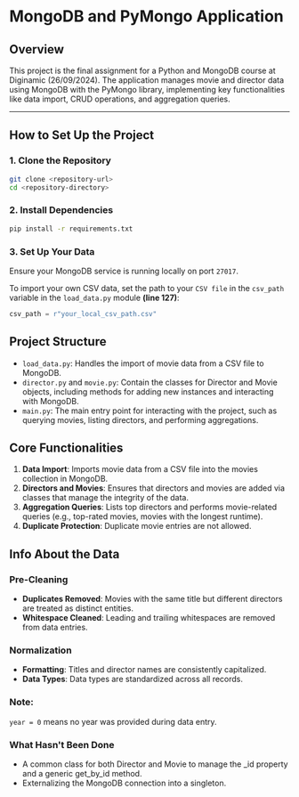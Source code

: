 # **MongoDB and PyMongo Application**

## **Overview**
This project is the final assignment for a Python and MongoDB course at Diginamic (26/09/2024). The application manages movie and director data using MongoDB with the PyMongo library, implementing key functionalities like data import, CRUD operations, and aggregation queries.

---

## **How to Set Up the Project**

### **1. Clone the Repository**

```bash
git clone <repository-url>
cd <repository-directory>
```

### **2. Install Dependencies**

```bash
pip install -r requirements.txt
```

### **3. Set Up Your Data**

Ensure your MongoDB service is running locally on port `27017`.

To import your own CSV data, set the path to your `CSV file` in the `csv_path` variable in the `load_data.py` module **(line 127)**:

```python
csv_path = r"your_local_csv_path.csv"
```

## Project Structure

 - `load_data.py`: Handles the import of movie data from a CSV file to MongoDB. 
 - `director.py` and `movie.py`: Contain the classes for Director and Movie objects, including methods for adding new instances and interacting with MongoDB.
 - `main.py`: The main entry point for interacting with the project, such as querying movies, listing directors, and performing aggregations.

## Core Functionalities

1. **Data Import**: Imports movie data from a CSV file into the movies collection in MongoDB.
2. **Directors and Movies**: Ensures that directors and movies are added via classes that manage the integrity of the data.
3. **Aggregation Queries**: Lists top directors and performs movie-related queries (e.g., top-rated movies, movies with the longest runtime).
4. **Duplicate Protection**: Duplicate movie entries are not allowed.

## Info About the Data

### Pre-Cleaning
- **Duplicates Removed**: Movies with the same title but different directors are treated as distinct entities.
- **Whitespace Cleaned**: Leading and trailing whitespaces are removed from data entries.

### Normalization

- **Formatting**: Titles and director names are consistently capitalized.
- **Data Types**: Data types are standardized across all records.

### Note:

 `year = 0` means no year was provided during data entry.
 
### What Hasn't Been Done

- A common class for both Director and Movie to manage the _id property and a generic get_by_id method.
- Externalizing the MongoDB connection into a singleton.
